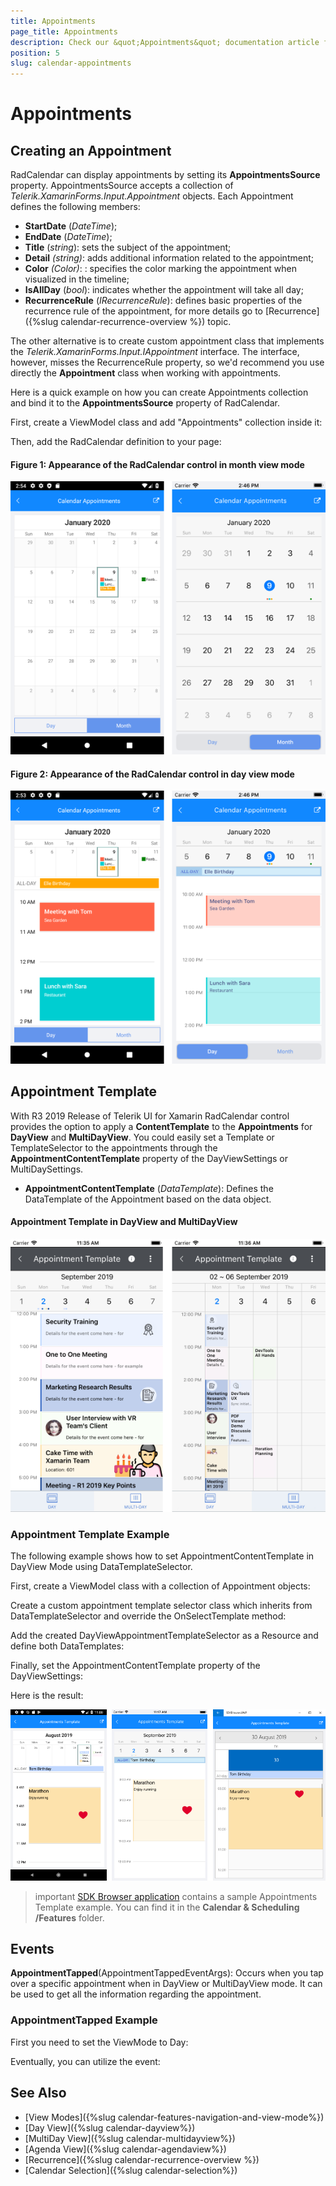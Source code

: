 ```yaml
---
title: Appointments
page_title: Appointments
description: Check our &quot;Appointments&quot; documentation article for Telerik Calendar for Xamarin control.
position: 5
slug: calendar-appointments
---
```


# Appointments

## Creating an Appointment

RadCalendar can display appointments by setting its **AppointmentsSource** property. AppointmentsSource accepts a collection of *Telerik.XamarinForms.Input.Appointment* objects. Each Appointment defines the following members:

- **StartDate** (*DateTime*);
- **EndDate** (*DateTime*);
- **Title** (*string*): sets the subject of the appointment;
- **Detail** *(string)*: adds additional information related to the appointment;
- **Color** *(Color)*: : specifies the color marking the appointment when visualized in the timeline; 
- **IsAllDay** (*bool*): indicates whether the appointment will take all day;
- **RecurrenceRule** (*IRecurrenceRule*): defines basic properties of the recurrence rule of the appointment, for more details go to [Recurrence]({%slug calendar-recurrence-overview %}) topic.

The other alternative is to create custom appointment class that implements the *Telerik.XamarinForms.Input.IAppointment* interface. The interface, however, misses the RecurrenceRule property, so we'd recommend you use directly the **Appointment** class when working with appointments.

Here is a quick example on how you can create Appointments collection and bind it to the **AppointmentsSource** property of RadCalendar.

First, create a ViewModel class and add "Appointments" collection inside it:

<snippet id='calendar-appointments-viewmodel'/>

Then, add the RadCalendar definition to your page:

<snippet id='calendar-appointments-example' />

#### **Figure 1: Appearance of the RadCalendar control in month view mode**

![Appointments monthview](images/monthviews.png)

#### **Figure 2: Appearance of the RadCalendar control in day view mode**

![Appointments dayview](images/dayviews.png)

## Appointment Template

With R3 2019 Release of Telerik UI for Xamarin RadCalendar control provides the option to apply a **ContentTemplate** to the **Appointments** for **DayView** and **MultiDayView**. You could easily set a Template or TemplateSelector to the appointments through the **AppointmentContentTemplate** property of the DayViewSettings or MultiDaySettings.

* **AppointmentContentTemplate** (*DataTemplate*): Defines the DataTemplate of the Appointment based on the data object.

#### Appointment Template in DayView and MultiDayView

![Appointment Template Overview](images/appointment-template-overview.png)

### Appointment Template Example

The following example shows how to set AppointmentContentTemplate in DayView Mode using DataTemplateSelector.

First, create a ViewModel class with a collection of Appointment objects:

<snippet id='calendar-appointments-template-viewmodel'/>

Create a custom appointment template selector class which inherits from DataTemplateSelector and override the OnSelectTemplate method:

<snippet id='calendar-appointments-template-selector-class'/>

Add the created DayViewAppointmentTemplateSelector as a Resource and define both DataTemplates:

<snippet id='calendar-appointments-template-selector'/>

Finally, set the AppointmentContentTemplate property of the DayViewSettings:

<snippet id='calendar-appointments-template-example'/>

Here is the result:

![Appointment Content Template](images/appointment-content-template.png)

>important [SDK Browser application](https://docs.telerik.com/devtools/xamarin/sdk-browser-overview#sdk-browser-application) contains a sample Appointments Template example. You can find it in the **Calendar &amp; Scheduling /Features** folder.

## Events
 
**AppointmentTapped**(AppointmentTappedEventArgs): Occurs when you tap over a specific appointment when in DayView or MultiDayView mode. It can be used to get all the information regarding the appointment.

### AppointmentTapped Example

First you need to set the ViewMode to Day:

<snippet id='calendar-features-setviewmode-csharp'/>

Eventually, you can utilize the event: 

<snippet id='calendar-features-appointmenttapped-csharp'/>

## See Also

* [View Modes]({%slug calendar-features-navigation-and-view-mode%})
* [Day View]({%slug calendar-dayview%})
* [MultiDay View]({%slug calendar-multidayview%})
* [Agenda View]({%slug calendar-agendaview%})
* [Recurrence]({%slug calendar-recurrence-overview %})
* [Calendar Selection]({%slug calendar-selection%})

